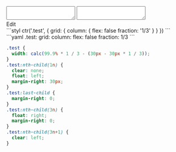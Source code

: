 <div data-size="400" class="code-cont" data-example="non-flexbox">
    <div class="code">
        <div class="code-wrap">
            <textarea id="stylus"></textarea>
            <textarea id="css"></textarea>
            <div class="edit-code">
                <span>Edit</span>
            </div>
        </div>
    </div>
</div>


<div data-size="400" data-examples="stylus"></div>
```styl
ctr('.test', {
  grid: {
    column: {
      flex: false
      fraction: '1/3'
    }
  }
})
```

<div data-size="400" data-examples="yaml"></div>
```yaml
.test:
  grid:
    column:
      flex: false
      fraction: 1/3
```

```css
.test {
  width: calc(99.9% * 1 / 3 - (30px - 30px * 1 / 3));
}
.test:nth-child(1n) {
  clear: none;
  float: left;
  margin-right: 30px;
}
.test:last-child {
  margin-right: 0;
}
.test:nth-child(3n) {
  float: right;
  margin-right: 0;
}
.test:nth-child(3n+1) {
  clear: left;
}
```
<div class="cf"></div>
